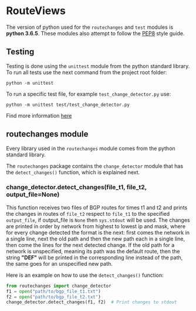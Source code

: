 # RouteViews

The version of python used for the `routechanges` and `test` modules is
**python 3.6.5**. These modules also attempt to follow the [PEP8][pep8] style
guide.

[pep8]: https://www.python.org/dev/peps/pep-0008/


## Testing

Testing is done using the `unittest` module from the python standard library.
To run all tests use the next command from the project root folder:

	python -m unittest

To run a specific test file, for example `test_change_detector.py` use:

	python -m unittest test/test_change_detector.py

Find more information [here][unittest]

[unittest]: https://docs.python.org/3.6/library/unittest.html


## routechanges module

Every library used in the `routechanges` module comes from the python standard
library.

The `routechanges` package contains the `change_detector` module that has
the `detect_changes()` function, which is explained next.

### change_detector.detect_changes(file_t1, file_t2, output_file=None)

This function receives two files of BGP routes for times t1 and t2 and prints
the changes in routes of `file_t2` respect to `file_t1` to the specified
`output_file`, if output_file is `None` then `sys.stdout` will be used. The
changes are printed in order by network from highest to lowest ip and mask,
where for every change detected the format is the next: first comes the
network in a single line, next the old path and then the new path each in a
single line, then come the lines for the next detected change. If the old path
for a network is unspecified, meaning its path was the default route, then
the string **"DEF"** will be printed in the corresponding line instead of the
path, the same goes for an unspecified new path.

Here is an example on how to use the `detect_changes()` function:

```python
from routechanges import change_detector
f1 = open("path/to/bgp_file_t1.txt")
f2 = open("path/to/bgp_file_t2.txt")
change_detector.detect_changes(f1, f2)  # Print changes to stdout
```
